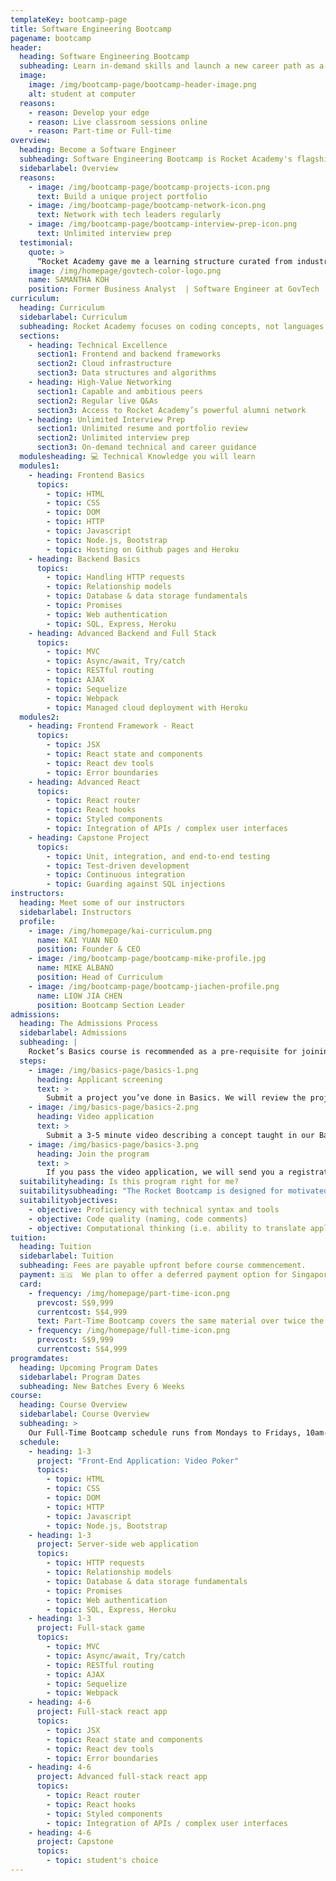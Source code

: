 ```yaml
---
templateKey: bootcamp-page
title: Software Engineering Bootcamp
pagename: bootcamp
header:
  heading: Software Engineering Bootcamp
  subheading: Learn in-demand skills and launch a new career path as a Software Engineer
  image:
    image: /img/bootcamp-page/bootcamp-header-image.png
    alt: student at computer
  reasons:
    - reason: Develop your edge
    - reason: Live classroom sessions online
    - reason: Part-time or Full-time
overview:
  heading: Become a Software Engineer
  subheading: Software Engineering Bootcamp is Rocket Academy's flagship career conversion course, primarily taught in JavaScript and Python. On successful completion of the Bootcamp course, students can expect to be job-ready full-stack software engineers.
  sidebarlabel: Overview
  reasons:
    - image: /img/bootcamp-page/bootcamp-projects-icon.png
      text: Build a unique project portfolio
    - image: /img/bootcamp-page/bootcamp-network-icon.png
      text: Network with tech leaders regularly
    - image: /img/bootcamp-page/bootcamp-interview-prep-icon.png
      text: Unlimited interview prep
  testimonial:
    quote: >
      “Rocket Academy gave me a learning structure curated from industry experience. I would not have known what to focus my energy and time on if I were studying on my own.”
    image: /img/homepage/govtech-color-logo.png
    name: SAMANTHA KOH
    position: Former Business Analyst  | Software Engineer at GovTech
curriculum:
  heading: Curriculum
  sidebarlabel: Curriculum
  subheading: Rocket Academy focuses on coding concepts, not languages. Throughout the program, we cover key topics in software engineering that are highly relevant to today's industry, subject to minor alterations to match the changing demands of our students and industry needs.
  sections:
    - heading: Technical Excellence
      section1: Frontend and backend frameworks
      section2: Cloud infrastructure
      section3: Data structures and algorithms
    - heading: High-Value Networking
      section1: Capable and ambitious peers
      section2: Regular live Q&As
      section3: Access to Rocket Academy’s powerful alumni network
    - heading: Unlimited Interview Prep
      section1: Unlimited resume and portfolio review
      section2: Unlimited interview prep
      section3: On-demand technical and career guidance
  modulesheading: 💻 Technical Knowledge you will learn
  modules1:
    - heading: Frontend Basics
      topics:
        - topic: HTML
        - topic: CSS
        - topic: DOM
        - topic: HTTP
        - topic: Javascript
        - topic: Node.js, Bootstrap
        - topic: Hosting on Github pages and Heroku
    - heading: Backend Basics
      topics:
        - topic: Handling HTTP requests
        - topic: Relationship models
        - topic: Database & data storage fundamentals
        - topic: Promises
        - topic: Web authentication
        - topic: SQL, Express, Heroku
    - heading: Advanced Backend and Full Stack
      topics:
        - topic: MVC
        - topic: Async/await, Try/catch
        - topic: RESTful routing
        - topic: AJAX
        - topic: Sequelize
        - topic: Webpack
        - topic: Managed cloud deployment with Heroku
  modules2:
    - heading: Frontend Framework - React
      topics:
        - topic: JSX
        - topic: React state and components
        - topic: React dev tools
        - topic: Error boundaries
    - heading: Advanced React
      topics:
        - topic: React router
        - topic: React hooks
        - topic: Styled components
        - topic: Integration of APIs / complex user interfaces
    - heading: Capstone Project
      topics:
        - topic: Unit, integration, and end-to-end testing
        - topic: Test-driven development
        - topic: Continuous integration
        - topic: Guarding against SQL injections
instructors:
  heading: Meet some of our instructors
  sidebarlabel: Instructors
  profile:
    - image: /img/homepage/kai-curriculum.png
      name: KAI YUAN NEO
      position: Founder & CEO
    - image: /img/bootcamp-page/bootcamp-mike-profile.jpg
      name: MIKE ALBANO
      position: Head of Curriculum
    - image: /img/bootcamp-page/bootcamp-jiachen-profile.png
      name: LIOW JIA CHEN
      position: Bootcamp Section Leader
admissions:
  heading: The Admissions Process
  sidebarlabel: Admissions
  subheading: |
    Rocket’s Basics course is recommended as a pre-requisite for joining our Bootcamp program. Learn more about [Rocket’s Coding Basics](https://codingbasics.rocketacademy.co/).
  steps:
    - image: /img/basics-page/basics-1.png
      heading: Applicant screening
      text: >
        Submit a project you’ve done in Basics. We will review the project according to these guidelines.
    - image: /img/basics-page/basics-2.png
      heading: Video application
      text: >
        Submit a 3-5 minute video describing a concept taught in our Basics course.
    - image: /img/basics-page/basics-3.png
      heading: Join the program
      text: >
        If you pass the video application, we will send you a registration link.
  suitabilityheading: Is this program right for me?
  suitabilitysubheading: "The Rocket Bootcamp is designed for motivated people who have basic skills in JavaScript, and aptitude for problem solving, and strong communication and collaboration skills. We welcome students from all work experiences and fields of study who are looking to boost their career. If you are:"
  suitabilityobjectives:
    - objective: Proficiency with technical syntax and tools
    - objective: Code quality (naming, code comments)
    - objective: Computational thinking (i.e. ability to translate application requirements to code)
tuition:
  heading: Tuition
  sidebarlabel: Tuition
  subheading: Fees are payable upfront before course commencement.
  payment: 🇸🇬  We plan to offer a deferred payment option for Singaporeans that will be more expensive than upfront or during-course instalments. If this is of interest to you, please let us know when you apply!
  card:
    - frequency: /img/homepage/part-time-icon.png
      prevcost: S$9,999
      currentcost: S$4,999
      text: Part-Time Bootcamp covers the same material over twice the time (12 months)
    - frequency: /img/homepage/full-time-icon.png
      prevcost: S$9,999
      currentcost: S$4,999
programdates:
  heading: Upcoming Program Dates
  sidebarlabel: Program Dates
  subheading: New Batches Every 6 Weeks
course:
  heading: Course Overview
  sidebarlabel: Course Overview
  subheading: >
    Our Full-Time Bootcamp schedule runs from Mondays to Fridays, 10am-12pm SGT. Part-Time Bootcamp covers the same material over twice the time (12 months), meeting Tuesdays 7:30-9:30pm SGT and Saturdays 10am-12pm SGT. See full course curriculum here
  schedule:
    - heading: 1-3
      project: "Front-End Application: Video Poker"
      topics:
        - topic: HTML
        - topic: CSS
        - topic: DOM
        - topic: HTTP
        - topic: Javascript
        - topic: Node.js, Bootstrap
    - heading: 1-3
      project: Server-side web application
      topics:
        - topic: HTTP requests
        - topic: Relationship models
        - topic: Database & data storage fundamentals
        - topic: Promises
        - topic: Web authentication
        - topic: SQL, Express, Heroku
    - heading: 1-3
      project: Full-stack game
      topics:
        - topic: MVC
        - topic: Async/await, Try/catch
        - topic: RESTful routing
        - topic: AJAX
        - topic: Sequelize
        - topic: Webpack
    - heading: 4-6
      project: Full-stack react app
      topics:
        - topic: JSX
        - topic: React state and components
        - topic: React dev tools
        - topic: Error boundaries
    - heading: 4-6
      project: Advanced full-stack react app
      topics:
        - topic: React router
        - topic: React hooks
        - topic: Styled components
        - topic: Integration of APIs / complex user interfaces
    - heading: 4-6
      project: Capstone
      topics:
        - topic: student's choice
---
```

